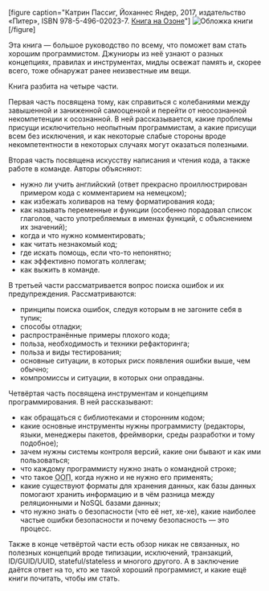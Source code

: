 [figure caption="Катрин Пассиг, Йоханнес Яндер, 2017, издательство «Питер», <span class="nobr">ISBN 978-5-496-02023-7</span>. [Книга на Озоне](https://www.ozon.ru/context/detail/id/139259084/?partner=andrew-r)"]
  ![Обложка книги](cover.jpg)
[/figure]

Эта книга — большое руководство по всему, что поможет вам стать хорошим программистом. Джуниоры из неё узнают о разных концепциях, правилах и инструментах, мидлы освежат память и, скорее всего, тоже обнаружат ранее неизвестные им вещи.

Книга разбита на четыре части.

Первая часть посвящена тому, как справиться с колебаниями между завышенной и заниженной самооценкой и перейти от неосознанной некомпетенции к осознанной. В ней рассказывается, какие проблемы присущи исключительно неопытным программистам, а какие присущи всем без исключения, и как некоторые слабые стороны вроде некомпетентности в некоторых случаях могут оказаться полезными.

Вторая часть посвящена искусству написания и чтения кода, а также работе в команде. Авторы объясняют:

- нужно ли учить английский (ответ прекрасно проиллюстрирован примером кода с комментарием на немецком);
- как избежать холиваров на тему форматирования кода;
- как называть переменные и функции (особенно порадовал список глаголов, часто употребляемых в именах функций, с объяснением их значений);
- когда и что нужно комментировать;
- как читать незнакомый код;
- где искать помощь, если что-то непонятно;
- как эффективно помогать коллегам;
- как выжить в команде.

В третьей части рассматривается вопрос поиска ошибок и их предупреждения. Рассматриваются:

- принципы поиска ошибок, следуя которым в не загоните себя в тупик;
- способы отладки;
- распространённые примеры плохого кода;
- польза, необходимость и техники рефакторинга;
- польза и виды тестирования;
- основные ситуации, в которых риск появления ошибки выше, чем обычно;
- компромиссы и ситуации, в которых они оправданы.

Четвёртая часть посвящена инструментам и концепциям программирования. В ней рассказывают:

- как обращаться с библиотеками и сторонним кодом;
- какие основные инструменты нужны программисту (редакторы, языки, менеджеры пакетов, фреймворки, среды разработки и тому подобное);
- зачем нужны системы контроля версий, какие они бывают и как ими пользоваться;
- что каждому программисту нужно знать о командной строке;
- что такое <abbr title="Объектно-ориентированное программирование">ООП</abbr>, когда нужно и не нужно его применять;
- какие существуют форматы для хранения данных, как базы данных помогают хранить информацию и в чём разница между реляционными и NoSQL базами данных;
- что нужно знать о безопасности (что её нет, хе-хе), какие наиболее частые ошибки безопасности и почему безопасность — это процесс.

Также в конце четвёртой части есть обзор никак не связанных, но полезных концепций вроде типизации, исключений, транзакций, ID/GUID/UUID, stateful/stateless и многого другого. А в заключение даётся ответ на то, кто же такой хороший программист, и какие ещё книги почитать, чтобы им стать.
